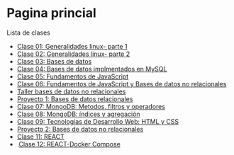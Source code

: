 # Pagina princial
Lista de clases  

- [Clase 01: Generalidades linux- parte 1](https://bio-web.github.io/tecnologias-web/clase01)
- [Clase 02: Generalidades linux- parte 2](https://bio-web.github.io/tecnologias-web/clase02)
- [Clase 03: Bases de datos](https://bio-web.github.io/tecnologias-web/clase03)
- [Clase 04: Bases de datos implmentados en MySQL](https://bio-web.github.io/tecnologias-web/clase04)
- [Clase 05: Fundamentos de JavaScript](https://bio-web.github.io/tecnologias-web/clase05) 
- [Clase 06: Fundamentos de JavaScript y Bases de datos no relacionales](https://bio-web.github.io/tecnologias-web/clase06) 
- [Taller bases de datos no relacionales](https://bio-web.github.io/tecnologias-web/TallerBDnorelacionales)
- [Proyecto 1: Bases de datos relacionales](https://bio-web.github.io/tecnologias-web/BD_relacionales)
- [Clase 07: MongoDB: Metodos, filtros y operadores](https://bio-web.github.io/tecnologias-web/clase07)
- [Clase 08: MongoDB: índices y agregación ](https://bio-web.github.io/tecnologias-web/clase08)
- [Clase 09: Tecnologias de Desarrollo Web: HTML y CSS](https://bio-web.github.io/tecnologias-web/clase09)
- [Proyecto 2: Bases de datos no relacionales](https://bio-web.github.io/tecnologias-web/BD_no_relacionales)
- [Clase 11: REACT ](https://bio-web.github.io/tecnologias-web/clase11)
- .[Clase 12: REACT-Docker Compose](https://bio-web.github.io/tecnologias-web/clase12)
